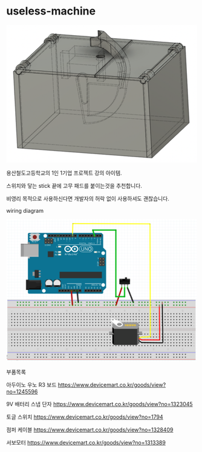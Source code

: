 # useless-machine
![screenshot](./img/screenshot.png)

용산철도고등학교의 1인 1기업 프로젝트 강의 아이템.

스위치와 닿는 stick 끝에 고무 패드를 붙이는것을 추천합니다.

비영리 목적으로 사용하신다면 개발자의 허락 없이 사용하셔도 괜찮습니다.

wiring diagram

![wiring_diagram](./img/useless_machine_wiring_diagram.png)

부품목록

아두이노 우노 R3 보드 https://www.devicemart.co.kr/goods/view?no=1245596

9V 배터리 스냅 단자 https://www.devicemart.co.kr/goods/view?no=1323045

토글 스위치 https://www.devicemart.co.kr/goods/view?no=1794

점퍼 케이블 https://www.devicemart.co.kr/goods/view?no=1328409

서보모터 https://www.devicemart.co.kr/goods/view?no=1313389
